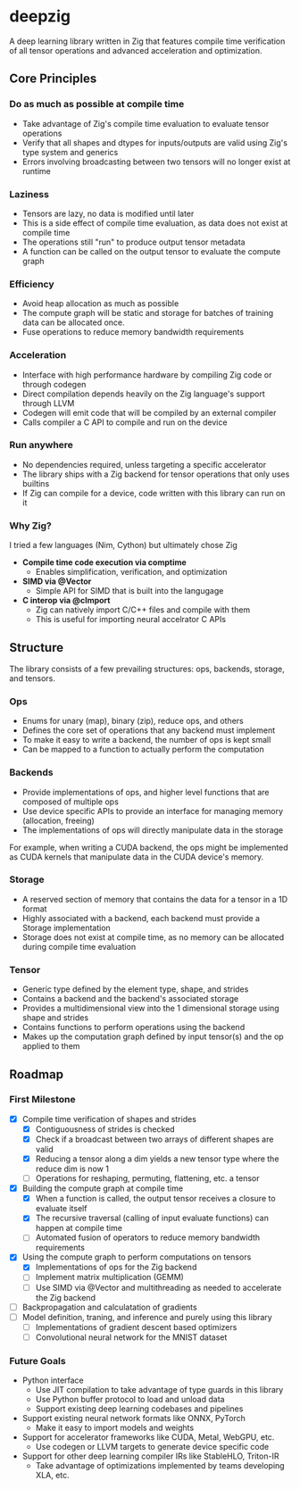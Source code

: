 # deepzig

A deep learning library written in Zig that features compile time verification of all tensor operations and advanced acceleration and optimization. 

## Core Principles

### Do as much as possible at compile time

- Take advantage of Zig's compile time evaluation to evaluate tensor operations
- Verify that all shapes and dtypes for inputs/outputs are valid using Zig's type system and generics
- Errors involving broadcasting between two tensors will no longer exist at runtime

### Laziness

- Tensors are lazy, no data is modified until later
- This is a side effect of compile time evaluation, as data does not exist at compile time 
- The operations still "run" to produce output tensor metadata
- A function can be called on the output tensor to evaluate the compute graph

### Efficiency
- Avoid heap allocation as much as possible
- The compute graph will be static and storage for batches of training data can be allocated once. 
- Fuse operations to reduce memory bandwidth requirements

### Acceleration
- Interface with high performance hardware by compiling Zig code or through codegen
- Direct compilation depends heavily on the Zig language's support through LLVM
- Codegen will emit code that will be compiled by an external compiler
- Calls compiler a C API to compile and run on the device

### Run anywhere
- No dependencies required, unless targeting a specific accelerator
- The library ships with a Zig backend for tensor operations that only uses builtins
- If Zig can compile for a device, code written with this library can run on it

### Why Zig?

I tried a few languages (Nim, Cython) but ultimately chose Zig

- **Compile time code execution via comptime** 
    - Enables simplification, verification, and optimization
- **SIMD via @Vector**
    - Simple API for SIMD that is built into the langugage
- **C interop via @cImport** 
    - Zig can natively import C/C++ files and compile with them
    - This is useful for importing neural accelrator C APIs

## Structure

The library consists of a few prevailing structures: ops, backends, storage, and tensors.

### Ops 
- Enums for unary (map), binary (zip), reduce ops, and others
- Defines the core set of operations that any backend must implement
- To make it easy to write a backend, the number of ops is kept small
- Can be mapped to a function to actually perform the computation

### Backends 
- Provide implementations of ops, and higher level functions that are composed of multiple ops
- Use device specific APIs to provide an interface for managing memory (allocation, freeing)
- The implementations of ops will directly manipulate data in the storage

For example, when writing a CUDA backend, the ops might be implemented as CUDA kernels that manipulate data in the CUDA device's memory. 

### Storage
- A reserved section of memory that contains the data for a tensor in a 1D format
- Highly associated with a backend, each backend must provide a Storage implementation
- Storage does not exist at compile time, as no memory can be allocated during compile time evaluation

### Tensor
- Generic type defined by the element type, shape, and strides
- Contains a backend and the backend's associated storage 
- Provides a multidimensional view into the 1 dimensional storage using shape and strides
- Contains functions to perform operations using the backend
- Makes up the computation graph defined by input tensor(s) and the op applied to them

## Roadmap

### First Milestone

- [x] Compile time verification of shapes and strides
    - [x] Contiguousness of strides is checked
    - [x] Check if a broadcast between two arrays of different shapes are valid
    - [x] Reducing a tensor along a dim yields a new tensor type where the reduce dim is now 1
    - [ ] Operations for reshaping, permuting, flattening, etc. a tensor
- [x] Building the compute graph at compile time
    - [x] When a function is called, the output tensor receives a closure to evaluate itself
    - [x] The recursive traversal (calling of input evaluate functions) can happen at compile time
    - [ ] Automated fusion of operators to reduce memory bandwidth requirements
- [x] Using the compute graph to perform computations on tensors
    - [x] Implementations of ops for the Zig backend
    - [ ] Implement matrix multiplication (GEMM)
    - [ ] Use SIMD via @Vector and multithreading as needed to accelerate the Zig backend
- [ ] Backpropagation and calculatation of gradients
- [ ] Model definition, traning, and inference and purely using this library
    - [ ] Implementations of gradient descent based optimizers
    - [ ] Convolutional neural network for the MNIST dataset

### Future Goals
 
- Python interface
    - Use JIT compilation to take advantage of type guards in this library
    - Use Python buffer protocol to load and unload data
    - Support existing deep learning codebases and pipelines 
- Support existing neural network formats like ONNX, PyTorch
    - Make it easy to import models and weights 
- Support for accelerator frameworks like CUDA, Metal, WebGPU, etc.
    - Use codegen or LLVM targets to generate device specific code
- Support for other deep learning compiler IRs like StableHLO, Triton-IR
    - Take advantage of optimizations implemented by teams developing XLA, etc.
